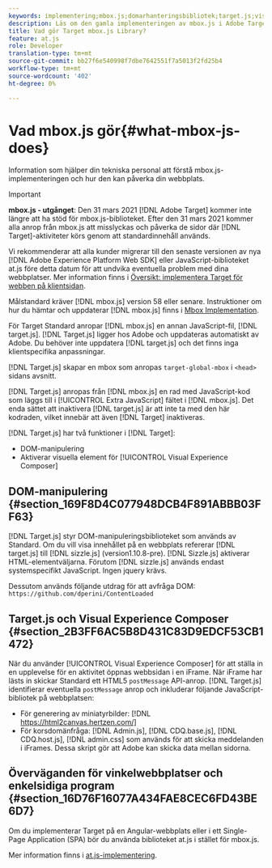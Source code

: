 ```yaml
---
keywords: implementering;mbox.js;domarhanteringsbibliotek;target.js;visual experience comser;iframe;angular sites;single page applications;single page app;SPA
description: Läs om den gamla implementeringen av mbox.js i Adobe Target. Migrera till Adobe Experience Platform Web SDK (AEP Web SDK) eller till den senaste versionen av at.js.
title: Vad gör Target mbox.js Library?
feature: at.js
role: Developer
translation-type: tm+mt
source-git-commit: bb27f6e540998f7dbe7642551f7a5013f2fd25b4
workflow-type: tm+mt
source-wordcount: '402'
ht-degree: 0%

---
```



# Vad mbox.js gör{#what-mbox-js-does}

Information som hjälper din tekniska personal att förstå mbox.js-implementeringen och hur den kan påverka din webbplats.

>[!IMPORTANT]
>
>**mbox.js - utgånget**: Den 31 mars 2021  [!DNL Adobe Target] kommer inte längre att ha stöd för mbox.js-biblioteket. Efter den 31 mars 2021 kommer alla anrop från mbox.js att misslyckas och påverka de sidor där [!DNL Target]-aktiviteter körs genom att standardinnehåll används.
>
>Vi rekommenderar att alla kunder migrerar till den senaste versionen av nya [!DNL Adobe Experience Platform Web SDK] eller JavaScript-biblioteket at.js före detta datum för att undvika eventuella problem med dina webbplatser. Mer information finns i [Översikt: implementera Target för webben på klientsidan](/help/c-implementing-target/c-implementing-target-for-client-side-web/implement-target-for-client-side-web.md).

Målstandard kräver [!DNL mbox.js] version 58 eller senare. Instruktioner om hur du hämtar och uppdaterar [!DNL mbox.js] finns i [Mbox Implementation](/help/c-implementing-target/c-implementing-target-for-client-side-web/t-mbox-download/mbox-download.md#task_4EAE26BB84FD4E1D858F411AEDF4B420).

För Target Standard anropar [!DNL mbox.js] en annan JavaScript-fil, [!DNL target.js]. [!DNL Target.js] ligger hos Adobe och uppdateras automatiskt av Adobe. Du behöver inte uppdatera [!DNL target.js] och det finns inga klientspecifika anpassningar.

[!DNL Target.js] skapar en mbox som anropas  `target-global-mbox` i  `<head>` sidans avsnitt.

[!DNL Target.js] anropas från  [!DNL mbox.js] en rad med JavaScript-kod som läggs till i  [!UICONTROL Extra JavaScript] fältet i  [!DNL mbox.js]. Det enda sättet att inaktivera [!DNL target.js] är att inte ta med den här kodraden, vilket innebär att även [!DNL Target] inaktiveras.

[!DNL Target.js] har två funktioner i  [!DNL Target]:

* DOM-manipulering
* Aktiverar visuella element för [!UICONTROL Visual Experience Composer]

## DOM-manipulering {#section_169F8D4C077948DCB4F891ABBB03FF63}

[!DNL Target.js] styr DOM-manipuleringsbiblioteket som används av Standard. Om du vill visa innehållet på en webbplats refererar [!DNL target.js] till [!DNL sizzle.js] (version1.10.8-pre). [!DNL Sizzle.js] aktiverar HTML-elementväljarna. Förutom [!DNL sizzle.js] används endast systemspecifikt JavaScript. Ingen jquery krävs.

Dessutom används följande utdrag för att avfråga DOM:
`https://github.com/dperini/ContentLoaded`

## Target.js och Visual Experience Composer {#section_2B3FF6AC5B8D431C83D9EDCF53CB1472}

När du använder [!UICONTROL Visual Experience Composer] för att ställa in en upplevelse för en aktivitet öppnas webbsidan i en iFrame. När iFrame har lästs in skickar Standard ett HTML5 `postMessage` API-anrop. [!DNL Target.js] identifierar eventuella  `postMessage` anrop och inkluderar följande JavaScript-bibliotek på webbplatsen:

* För generering av miniatyrbilder: [!DNL https://html2canvas.hertzen.com/]
* För korsdomänfråga: [!DNL Admin.js], [!DNL CDQ.base.js], [!DNL CDQ.host.js], [!DNL admin.css] som används för att skicka meddelanden i iFrames. Dessa skript gör att Adobe kan skicka data mellan sidorna.

## Överväganden för vinkelwebbplatser och enkelsidiga program {#section_16D76F16077A434FAE8CEC6FD43BE6D7}

Om du implementerar Target på en Angular-webbplats eller i ett Single-Page Application (SPA) bör du använda biblioteket at.js i stället för mbox.js.

Mer information finns i [at.js-implementering](/help/c-implementing-target/c-implementing-target-for-client-side-web/t-mbox-download/c-target-atjs-implementation/target-atjs-implementation.md#concept_8AC8D169E02944B1A547A0CAD97EAC17).
